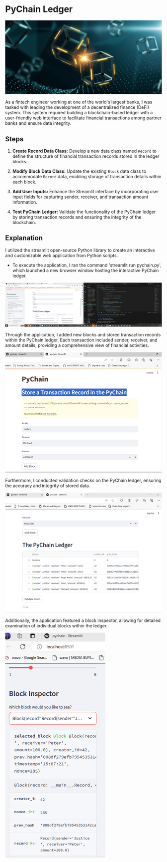 # PyChain Ledger

![PyChain Ledger](Images/application-image.png)

As a fintech engineer working at one of the world's largest banks, I was tasked with leading the development of a decentralized finance (DeFi) system. This system required building a blockchain-based ledger with a user-friendly web interface to facilitate financial transactions among partner banks and ensure data integrity.

## Steps

1. **Create Record Data Class:** Develop a new data class named `Record` to define the structure of financial transaction records stored in the ledger blocks.

2. **Modify Block Data Class:** Update the existing `Block` data class to accommodate `Record` data, enabling storage of transaction details within each block.

3. **Add User Inputs:** Enhance the Streamlit interface by incorporating user input fields for capturing sender, receiver, and transaction amount information.

4. **Test PyChain Ledger:** Validate the functionality of the PyChain ledger by storing transaction records and ensuring the integrity of the blockchain.

## Explanation

I utilized the streamlit open-source Python library to create an interactive and customizable web application from Python scripts.

* To execute the application, I ran the command 'streamlit run pychain.py', which launched a new browser window hosting the interactive PyChain ledger.

![PyChain Ledger Screenshot](Images/screenshot.png)

Through the application, I added new blocks and stored transaction records within the PyChain ledger. Each transaction included sender, receiver, and amount details, providing a comprehensive view of financial activities.

![Add Block Interface](Images/Addblock.png)

Furthermore, I conducted validation checks on the PyChain ledger, ensuring the accuracy and integrity of stored data.

![Validation Interface](Images/Validate.png)

Additionally, the application featured a block inspector, allowing for detailed examination of individual blocks within the ledger.

![Block Inspector Interface](Images/Blockinfo.png)

